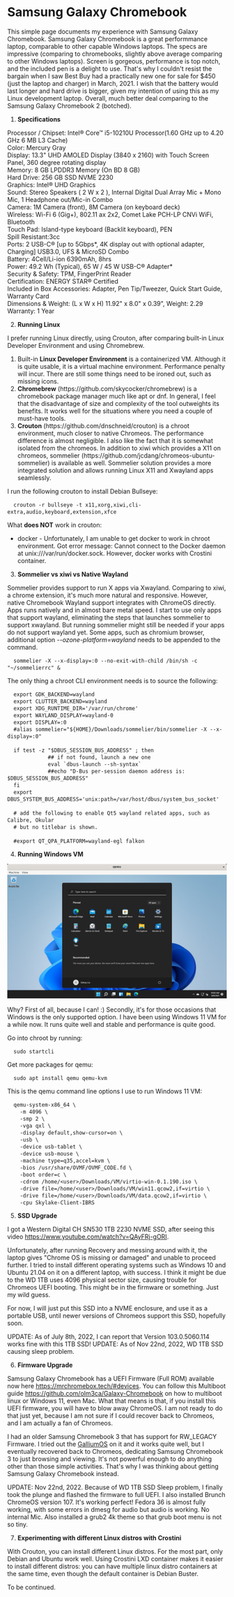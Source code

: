 # Samsung Galaxy Chromebook

This simple page documents my experience with Samsung Galaxy Chromebook. Samsung Galaxy Chromebook is a great performmance laptop, comparable to other capable Windows laptops. The specs are impressive (comparing to chromebooks, slightly above average comparing to other Windows laptops). Screen is gorgeous, performance is top notch, and the included pen is a delight to use. That's why I couldn't resist the bargain when I saw Best Buy had a practically new one for sale for $450 (just the laptop and charger) in March, 2021. I wish that the battery would last longer and hard drive is bigger, given my intention of using this as my Linux development laptop. Overall, much better deal comparing to the Samsung Galaxy Chromebook 2 (botched).

1) <b>Specifications</b>

Processor / Chipset: Intel® Core™ i5-10210U Processor(1.60 GHz up to 4.20 GHz 6 MB L3 Cache)<br>
Color: Mercury Gray<br>
Display: 13.3" UHD AMOLED Display (3840 x 2160) with Touch Screen Panel, 360 degree rotating display<br>
Memory: 8 GB LPDDR3 Memory (On BD 8 GB)<br>
Hard Drive: 256 GB SSD NVME 2230<br>
Graphics: Intel® UHD Graphics<br>
Sound: Stereo Speakers ( 2 W x 2 ), Internal Digital Dual Array Mic + Mono Mic, 1 Headphone out/Mic-in Combo<br>
Camera: 1M Camera (front), 8M Camera (on keyboard deck)<br>
Wireless: Wi-Fi 6 (Gig+), 802.11 ax 2x2, Comet Lake PCH-LP CNVi WiFi, Bluetooth<br>
Touch Pad: Island-type keyboard (Backlit keyboard), PEN<br>
Spill Resistant:3cc<br>
Ports: 2 USB-C® [up to 5Gbps*, 4K display out with optional adapter, Charging] USB3.0, UFS & MicroSD Combo<br>
Battery: 4Cell/Li-ion 6390mAh, 8hrs<br>
Power: 49.2 Wh (Typical), 65 W / 45 W USB-C® Adapter*<br>
Security & Safety: TPM, FingerPrint Reader<br>
Certification: ENERGY STAR® Certified<br>
Included in Box Accessories: Adapter, Pen Tip/Tweezer, Quick Start Guide, Warranty Card<br>
Dimensions & Weight: (L x W x H) 11.92" x 8.0" x 0.39", Weight: 2.29<br>
Warranty: 1 Year<br>

2) <b>Running Linux</b>

I prefer running Linux directly, using Crouton, after comparing built-in Linux Developer Environment and using Chromebrew.

<ol>
<li>Built-in <b>Linux Developer Environment</b> is a containerized VM. Although it is quite usable, it is a virtual machine environment. Performance penalty will incur. There are still some things need to be ironed out, such as missing icons. </li>

<li><b>Chromebrew</b> (https://github.com/skycocker/chromebrew) is a chromebook package manager much like apt or dnf. In general, I feel that the disadvantage of size and complexity of the tool outweights its benefits. It works well for the situations where you need a couple of must-have tools.</li>

<li><b>Crouton</b> (https://github.com/dnschneid/crouton) is a chroot environment, much closer to native Chromeos. The performance difference is almost negligible. I also like the fact that it is somewhat isolated from the chromeos. In addition to xiwi which provides a X11 on chromeos, sommelier (https://github.com/jcdang/chromeos-ubuntu-sommelier) is available as well. Sommelier solution provides a more integrated solution and allows running Linux X11 and Xwayland apps seamlessly.</li>

</ol>

I run the following crouton to install Debian Bullseye:

      crouton -r bullseye -t x11,xorg,xiwi,cli-extra,audio,keyboard,extension,xfce
      
What <b>does NOT</b> work in crouton:

<ul>
<li>docker - Unfortunately, I am unable to get docker to work in chroot environment. Got error message: Cannot connect to the Docker daemon at unix:///var/run/docker.sock. However, docker works with Crostini container.</li>
</ul>
    
3) <b>Sommelier vs xiwi vs Native Wayland</b>

Sommelier provides support to run X apps via Xwayland. Comparing to xiwi, a chrome extension, it's much more natural and responsive. However, native Chromebook Wayland support integrates with ChromeOS directly. Apps runs natively and in almost bare metal speed. I start to use only apps that support wayland, eliminating the steps that launches sommelier to support xwayland. But running sommelier might still be needed if your apps do not support wayland yet. Some apps, such as chromium browser, additional option <i>--ozone-platform=wayland</i> needs to be appended to the command.

      sommelier -X --x-display=:0 --no-exit-with-child /bin/sh -c "~/sommelierrc" &

The only thing a chroot CLI environment needs is to source the following:

      export GDK_BACKEND=wayland
      export CLUTTER_BACKEND=wayland
      export XDG_RUNTIME_DIR='/var/run/chrome'
      export WAYLAND_DISPLAY=wayland-0
      export DISPLAY=:0
      #alias sommelier="${HOME}/Downloads/sommelier/bin/sommelier -X --x-display=:0"

      if test -z "$DBUS_SESSION_BUS_ADDRESS" ; then
                 ## if not found, launch a new one
                 eval `dbus-launch --sh-syntax`
                 ##echo "D-Bus per-session daemon address is: $DBUS_SESSION_BUS_ADDRESS"
      fi
      export DBUS_SYSTEM_BUS_ADDRESS='unix:path=/var/host/dbus/system_bus_socket'

      # add the following to enable Qt5 wayland related apps, such as Calibre, Okular
      # but no titlebar is shown.

      #export QT_QPA_PLATFORM=wayland-egl falkon


4) <b>Running Windows VM</b>

<img src="chromebook-windows.png" alt="Chromebook Windows 11">

Why? First of all, because I can! :) Secondly, it's for those occasions that Windows is the only supported option. I have been using Windows 11 VM for a while now. It runs quite well and stable and performance is quite good.

Go into chroot by running:
      
      sudo startcli

Get more packages for qemu:

      sudo apt install qemu qemu-kvm

This is the qemu command line options I use to run Windows 11 VM:

      qemu-system-x86_64 \
        -m 4096 \
        -smp 2 \
        -vga qxl \
        -display default,show-cursor=on \
        -usb \
        -device usb-tablet \
        -device usb-mouse \
        -machine type=q35,accel=kvm \
        -bios /usr/share/OVMF/OVMF_CODE.fd \
        -boot order=c \
        -cdrom /home/<user>/Downloads/VM/virtio-win-0.1.190.iso \
        -drive file=/home/<user>/Downloads/VM/win11.qcow2,if=virtio \
        -drive file=/home/<user>/Downloads/VM/data.qcow2,if=virtio \
        -cpu Skylake-Client-IBRS
        

5) <b>SSD Upgrade</b>

I got a Western Digital CH SN530 1TB 2230 NVME SSD, after seeing this video https://www.youtube.com/watch?v=QAyFRj-gORI.

Unfortunately, after running Recovery and messing around with it, the laptop gives "Chrome OS is missing or damaged" and unable to proceed further. I tried to install different operating systems such as Windows 10 and Ubuntu 21.04 on it on a different laptop, with success. I think it might be due to the WD 1TB uses 4096 physical sector size, causing trouble for Chromeos UEFI booting. This might be in the firmware or something. Just my wild guess.
      
For now, I will just put this SSD into a NVME enclosure, and use it as a portable USB, until newer versions of Chromeos support this SSD, hopefully soon.

UPDATE: As of July 8th, 2022, I can report that Version 103.0.5060.114 works fine with this 1TB SSD!
UPDATE: As of Nov 22nd, 2022, WD 1TB SSD causing sleep problem. 

6) <b>Firmware Upgrade</b>

Samsung Galaxy Chromebook has a UEFI Firmware (Full ROM) available now here https://mrchromebox.tech/#devices. You can follow this Multiboot guide https://github.com/olm3ca/Galaxy-Chromebook on how to multiboot linux or Windows 11, even Mac. What that means is that, if you install this UEFI firmware, you will have to blow away ChromeOS. I am not ready to do that just yet, because I am not sure if I could recover back to Chromeos, and I am actually a fan of Chromeos. 

I had an older Samsung Chromebook 3 that has support for RW_LEGACY Firmware. I tried out the <a href="https://galliumos.org/">GalliumOS</a> on it and it works quite well, but I eventually recovered back to Chromeos, dedicating Samsung Chromebook 3 to just browsing and viewing. It's not powerful enough to do anything other than those simple activities. That's why I was thinking about getting Samsung Galaxy Chromebook instead.

UPDATE: Nov 22nd, 2022. Because of WD 1TB SSD Sleep problem, I finally took the plunge and flashed the firmware to full UEFI. I also installed Brunch ChromeOS version 107. It's working perfect! Fedora 36 is almost fully working, with some errors in dmesg for audio but audio is working. No internal Mic. Also installed a grub2 4k theme so that grub boot menu is not so tiny.

7) <b>Experimenting with different Linux distros with Crostini</b>

With Crouton, you can install different Linux distros. For the most part, only Debian and Ubuntu work well. Using Crostini LXD container makes it easier to install different distros: you can have multiple linux distro containers at the same time, even though the default container is Debian Buster.

To be continued.
